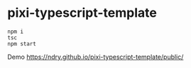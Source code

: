 # pixi-typescript-template

```
npm i
tsc
npm start
```

Demo https://ndry.github.io/pixi-typescript-template/public/
